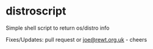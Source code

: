 distroscript
============

Simple shell script to return os/distro info

Fixes/Updates: pull request or joe@rewt.org.uk - cheers
